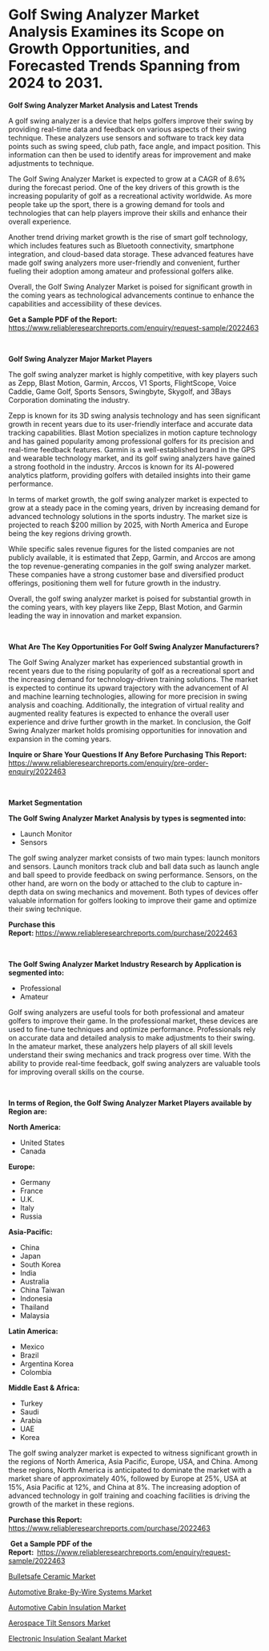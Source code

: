<p><h1>Golf Swing Analyzer Market Analysis Examines its Scope on Growth Opportunities, and Forecasted Trends Spanning from 2024 to 2031.</h1></p><p><strong>Golf Swing Analyzer Market Analysis and Latest Trends</strong></p>
<p><p>A golf swing analyzer is a device that helps golfers improve their swing by providing real-time data and feedback on various aspects of their swing technique. These analyzers use sensors and software to track key data points such as swing speed, club path, face angle, and impact position. This information can then be used to identify areas for improvement and make adjustments to technique.</p><p>The Golf Swing Analyzer Market is expected to grow at a CAGR of 8.6% during the forecast period. One of the key drivers of this growth is the increasing popularity of golf as a recreational activity worldwide. As more people take up the sport, there is a growing demand for tools and technologies that can help players improve their skills and enhance their overall experience.</p><p>Another trend driving market growth is the rise of smart golf technology, which includes features such as Bluetooth connectivity, smartphone integration, and cloud-based data storage. These advanced features have made golf swing analyzers more user-friendly and convenient, further fueling their adoption among amateur and professional golfers alike.</p><p>Overall, the Golf Swing Analyzer Market is poised for significant growth in the coming years as technological advancements continue to enhance the capabilities and accessibility of these devices.</p></p>
<p><strong>Get a Sample PDF of the Report:&nbsp;</strong> <a href="https://www.reliableresearchreports.com/enquiry/request-sample/2022463">https://www.reliableresearchreports.com/enquiry/request-sample/2022463</a></p>
<p>&nbsp;</p>
<p><strong>Golf Swing Analyzer Major Market Players</strong></p>
<p><p>The golf swing analyzer market is highly competitive, with key players such as Zepp, Blast Motion, Garmin, Arccos, V1 Sports, FlightScope, Voice Caddie, Game Golf, Sports Sensors, Swingbyte, Skygolf, and 3Bays Corporation dominating the industry. </p><p>Zepp is known for its 3D swing analysis technology and has seen significant growth in recent years due to its user-friendly interface and accurate data tracking capabilities. Blast Motion specializes in motion capture technology and has gained popularity among professional golfers for its precision and real-time feedback features. Garmin is a well-established brand in the GPS and wearable technology market, and its golf swing analyzers have gained a strong foothold in the industry. Arccos is known for its AI-powered analytics platform, providing golfers with detailed insights into their game performance.</p><p>In terms of market growth, the golf swing analyzer market is expected to grow at a steady pace in the coming years, driven by increasing demand for advanced technology solutions in the sports industry. The market size is projected to reach $200 million by 2025, with North America and Europe being the key regions driving growth.</p><p>While specific sales revenue figures for the listed companies are not publicly available, it is estimated that Zepp, Garmin, and Arccos are among the top revenue-generating companies in the golf swing analyzer market. These companies have a strong customer base and diversified product offerings, positioning them well for future growth in the industry.</p><p>Overall, the golf swing analyzer market is poised for substantial growth in the coming years, with key players like Zepp, Blast Motion, and Garmin leading the way in innovation and market expansion.</p></p>
<p>&nbsp;</p>
<p><strong>What Are The Key Opportunities For Golf Swing Analyzer Manufacturers?</strong></p>
<p><p>The Golf Swing Analyzer market has experienced substantial growth in recent years due to the rising popularity of golf as a recreational sport and the increasing demand for technology-driven training solutions. The market is expected to continue its upward trajectory with the advancement of AI and machine learning technologies, allowing for more precision in swing analysis and coaching. Additionally, the integration of virtual reality and augmented reality features is expected to enhance the overall user experience and drive further growth in the market. In conclusion, the Golf Swing Analyzer market holds promising opportunities for innovation and expansion in the coming years.</p></p>
<p><strong>Inquire or Share Your Questions If Any Before Purchasing This Report:</strong> <a href="https://www.reliableresearchreports.com/enquiry/pre-order-enquiry/2022463">https://www.reliableresearchreports.com/enquiry/pre-order-enquiry/2022463</a></p>
<p>&nbsp;</p>
<p><strong>Market Segmentation</strong></p>
<p><strong>The Golf Swing Analyzer Market Analysis by types is segmented into:</strong></p>
<p><ul><li>Launch Monitor</li><li>Sensors</li></ul></p>
<p><p>The golf swing analyzer market consists of two main types: launch monitors and sensors. Launch monitors track club and ball data such as launch angle and ball speed to provide feedback on swing performance. Sensors, on the other hand, are worn on the body or attached to the club to capture in-depth data on swing mechanics and movement. Both types of devices offer valuable information for golfers looking to improve their game and optimize their swing technique.</p></p>
<p><strong>Purchase this Report:&nbsp;</strong><a href="https://www.reliableresearchreports.com/purchase/2022463">https://www.reliableresearchreports.com/purchase/2022463</a></p>
<p>&nbsp;</p>
<p><strong>The Golf Swing Analyzer Market Industry Research by Application is segmented into:</strong></p>
<p><ul><li>Professional</li><li>Amateur</li></ul></p>
<p><p>Golf swing analyzers are useful tools for both professional and amateur golfers to improve their game. In the professional market, these devices are used to fine-tune techniques and optimize performance. Professionals rely on accurate data and detailed analysis to make adjustments to their swing. In the amateur market, these analyzers help players of all skill levels understand their swing mechanics and track progress over time. With the ability to provide real-time feedback, golf swing analyzers are valuable tools for improving overall skills on the course.</p></p>
<p>&nbsp;</p>
<p><strong>In terms of Region, the Golf Swing Analyzer Market Players available by Region are:</strong></p>
<p>
    <p> <strong> North America: </strong>
        <ul>
            <li>United States</li>
            <li>Canada</li>
        </ul>
        </p> 
    <p> <strong> Europe: </strong>
        <ul>
            <li>Germany</li>
            <li>France</li>
            <li>U.K.</li>
            <li>Italy</li>
            <li>Russia</li>
        </ul>
        </p> 
    <p> <strong> Asia-Pacific: </strong>
        <ul>
            <li>China</li>
            <li>Japan</li>
            <li>South Korea</li>
            <li>India</li>
            <li>Australia</li>
            <li>China Taiwan</li>
            <li>Indonesia</li>
            <li>Thailand</li>
            <li>Malaysia</li>
        </ul>
        </p> 
    <p> <strong> Latin America: </strong>
        <ul>
            <li>Mexico</li>
            <li>Brazil</li>
            <li>Argentina Korea</li>
            <li>Colombia</li>
        </ul>
        </p> 
    <p> <strong> Middle East & Africa: </strong>
        <ul>
            <li>Turkey</li>
            <li>Saudi</li>
            <li>Arabia</li>
            <li>UAE</li>
            <li>Korea</li>
        </ul>
    </p>
    </p>
<p><p>The golf swing analyzer market is expected to witness significant growth in the regions of North America, Asia Pacific, Europe, USA, and China. Among these regions, North America is anticipated to dominate the market with a market share of approximately 40%, followed by Europe at 25%, USA at 15%, Asia Pacific at 12%, and China at 8%. The increasing adoption of advanced technology in golf training and coaching facilities is driving the growth of the market in these regions.</p></p>
<p><strong>Purchase this Report: </strong><a href="https://www.reliableresearchreports.com/purchase/2022463">https://www.reliableresearchreports.com/purchase/2022463</a></p>
<p>&nbsp;<strong>Get a Sample PDF of the Report:&nbsp;&nbsp;</strong><a href="https://www.reliableresearchreports.com/enquiry/request-sample/2022463">https://www.reliableresearchreports.com/enquiry/request-sample/2022463</a></p>
<p><strong></strong></p>
<p><p><a href="https://valiant-lunge-8fe.notion.site/Global-Bulletsafe-Ceramic-Market-Size-and-Market-Trends-Insights-and-Projections-from-2024-to-2031-f29d6cbe576643a8b09f565265a6ec3d">Bulletsafe Ceramic Market</a></p><p><a href="https://view.publitas.com/reportprime-1/automotive-brake-by-wire-systems-market-size-and-examines-its-market-scope-with-a-primary-focus-on-growth-opportunities-and-forecasted-trends-spanning-from-2024-to-2031/">Automotive Brake-By-Wire Systems Market</a></p><p><a href="https://view.publitas.com/reportprime-1/automotive-cabin-insulation-market-size-growth-outlook-from-2024-to-2031-projecting-at-markets-trends-analysis-by-application-regional-outlook-and-revenue/">Automotive Cabin Insulation Market</a></p><p><a href="https://github.com/peachesmcdowel1/Market-Research-Report-List-1/blob/main/aerospace-tilt-sensors-market.md">Aerospace Tilt Sensors Market</a></p><p><a href="https://picayune-night-cbd.notion.site/Electronic-Insulation-Sealant-Market-Size-Focuses-on-Market-Dynamics-In-Depth-Analysis-and-Future-P-fcaf5bbffa1646888ab40116f27380dd">Electronic Insulation Sealant Market</a></p></p>